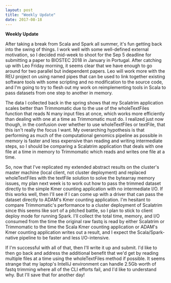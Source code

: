 ```yaml
---
layout: post
title: "Weekly Update"
date: 2017-08-18
---
```

<b>Weekly Update</b>  

After taking a break from Scala and Spark all summer, it's fun getting back into the swing of things. I work well with some well-defined external motivation, so I decided mid-week to shoot for the Sep 5 deadline for submitting a paper to BIOSTEC 2018 in January in Portugal. After catching up with Leo Friday morning, it seems clear that we have enough to go around for two parallel but independent papers. Leo will work more with the REU project on using named pipes that can be used to link together existing software tools with some scripting and no modification to the source code, and I'm going to try to flesh out my work on reimplementing tools in Scala to pass datasets from one step to another in memory.   

The data I collected back in the spring shows that my Scalatrim application scales better than Trimmomatic due to the use of the wholeTextFiles function that reads N many input files at once, which works more efficiently than dealing with one at a time as Trimmomatic must do. I realized just now though, in the confusion over whether to use wholeTextFiles or textFile, that this isn't really the focus I want. My overarching hypothesis is that performing as much of the computational genomics pipeline as possible in memory is faster and less expensive than reading and writing intermediate steps, so I should be comparing a Scalatrim application that deals with one file at a time in memory to Trimmomatic which reads and writes one file at a time.  

So, now that I've replicated my extended abstract results on the cluster's master machine (local client, not cluster deployment) and replaced wholeTextFiles with the textFile solution to solve the bytearray memory issues, my plan next week is to work out how to pass the trimmed dataset directly to the simple Kmer counting application with no intermediate I/O. If this works well, then I'll see if I can come up with a driver that can pass the dataset directly to ADAM's Kmer counting application. I'm hesitant to compare Trimmomatic's performance to a cluster deployment of Scalatrim since this seems like sort of a pitched battle, so I plan to stick to client deploy mode for running Spark. I'll collect the total time, memory, and I/O consumed from the time the original raw fastq is read by either Scalatrim or Trimmomatic to the time the Scala Kmer counting application or ADAM's Kmer counting application writes out a result, and I expect the Scala/Spark-native pipeline to be faster and less I/O-intensive.  

If I'm successful with all of that, then I'll write it up and submit. I'd like to then go back and address the additional benefit that we'd get by reading multiple files at a time using the wholeTextFiles method if possible. It seems strange that my laptop's IntelliJ environment can handle 2.5Gb worth of fastq trimming where all of the CLI efforts fail, and I'd like to understand why. But I'll save that for another day!  
